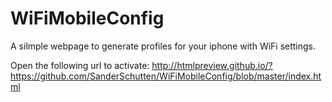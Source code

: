 # WiFiMobileConfig
A silmple webpage to generate profiles for your iphone with WiFi settings. 

Open the following url to activate: 
http://htmlpreview.github.io/?https://github.com/SanderSchutten/WiFiMobileConfig/blob/master/index.html
